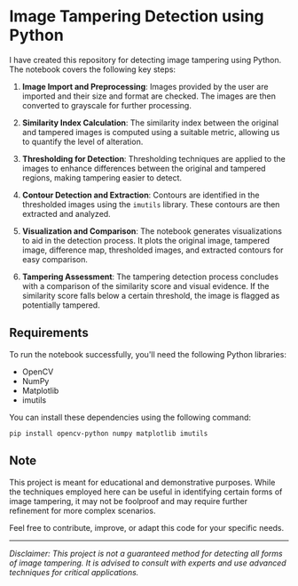 # Image Tampering Detection using Python

I have created this repository for detecting image tampering using Python. The notebook covers the following key steps:

1. **Image Import and Preprocessing**: Images provided by the user are imported and their size and format are checked. The images are then converted to grayscale for further processing.

2. **Similarity Index Calculation**: The similarity index between the original and tampered images is computed using a suitable metric, allowing us to quantify the level of alteration.

3. **Thresholding for Detection**: Thresholding techniques are applied to the images to enhance differences between the original and tampered regions, making tampering easier to detect.

4. **Contour Detection and Extraction**: Contours are identified in the thresholded images using the `imutils` library. These contours are then extracted and analyzed.

5. **Visualization and Comparison**: The notebook generates visualizations to aid in the detection process. It plots the original image, tampered image, difference map, thresholded images, and extracted contours for easy comparison.

6. **Tampering Assessment**: The tampering detection process concludes with a comparison of the similarity score and visual evidence. If the similarity score falls below a certain threshold, the image is flagged as potentially tampered.

## Requirements

To run the notebook successfully, you'll need the following Python libraries:

- OpenCV
- NumPy
- Matplotlib
- imutils

You can install these dependencies using the following command:

```
pip install opencv-python numpy matplotlib imutils
```

## Note

This project is meant for educational and demonstrative purposes. While the techniques employed here can be useful in identifying certain forms of image tampering, it may not be foolproof and may require further refinement for more complex scenarios.

Feel free to contribute, improve, or adapt this code for your specific needs.

---

*Disclaimer: This project is not a guaranteed method for detecting all forms of image tampering. It is advised to consult with experts and use advanced techniques for critical applications.*
